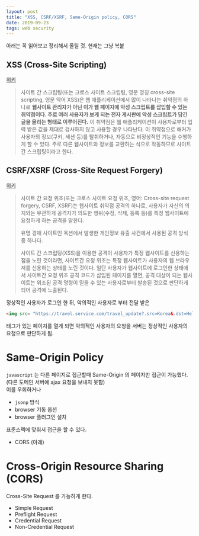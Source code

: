 ```yaml
---
layout: post
title: "XSS, CSRF/XSRF, Same-Origin policy, CORS"
date: 2019-09-23
tags: web security
---
```


아래는 꼭 읽어보고 정리해서 올릴 것. 현재는 그냥 복붙

## XSS (Cross-Site Scripting)

[위키](https://ko.wikipedia.org/wiki/%EC%82%AC%EC%9D%B4%ED%8A%B8_%EA%B0%84_%EC%8A%A4%ED%81%AC%EB%A6%BD%ED%8C%85)

> 사이트 간 스크립팅(또는 크로스 사이트 스크립팅, 영문 명칭 cross-site scripting, 영문 약어 XSS)은 웹 애플리케이션에서 많이 나타나는 취약점의 하나로 **웹사이트 관리자가 아닌 이가 웹 페이지에 악성 스크립트를 삽입할 수 있는 취약점이다. 주로 여러 사용자가 보게 되는 전자 게시판에 악성 스크립트가 담긴 글을 올리는 형태로 이루어진다.** 이 취약점은 웹 애플리케이션이 사용자로부터 입력 받은 값을 제대로 검사하지 않고 사용할 경우 나타난다. 이 취약점으로 해커가 사용자의 정보(쿠키, 세션 등)를 탈취하거나, 자동으로 비정상적인 기능을 수행하게 할 수 있다. 주로 다른 웹사이트와 정보를 교환하는 식으로 작동하므로 사이트 간 스크립팅이라고 한다.


## CSRF/XSRF (Cross-Site Request Forgery)

[위키](https://ko.wikipedia.org/wiki/사이트_간_요청_위조)

> 사이트 간 요청 위조(또는 크로스 사이트 요청 위조, 영어: Cross-site request forgery, CSRF, XSRF)는 웹사이트 취약점 공격의 하나로, 사용자가 자신의 의지와는 무관하게 공격자가 의도한 행위(수정, 삭제, 등록 등)를 특정 웹사이트에 요청하게 하는 공격을 말한다.
>
> 유명 경매 사이트인 옥션에서 발생한 개인정보 유출 사건에서 사용된 공격 방식 중 하나다.
>
> 사이트 간 스크립팅(XSS)을 이용한 공격이 사용자가 특정 웹사이트를 신용하는 점을 노린 것이라면, 사이트간 요청 위조는 특정 웹사이트가 사용자의 웹 브라우저를 신용하는 상태를 노린 것이다. 일단 사용자가 웹사이트에 로그인한 상태에서 사이트간 요청 위조 공격 코드가 삽입된 페이지를 열면, 공격 대상이 되는 웹사이트는 위조된 공격 명령이 믿을 수 있는 사용자로부터 발송된 것으로 판단하게 되어 공격에 노출된다.

정상적인 사용자가 로그인 한 뒤, 악의적인 사용자로 부터 전달 받은

``` html
<img src= "https://travel.service.com/travel_update?.src=Korea&.dst=Hell">
```

태그가 있는 페이지를 열게 되면 악의적인 사용자의 요청을 서버는 정상적인 사용자의 요청으로 판단하게 됨.

# Same-Origin Policy

`javascript` 는 다른 페이지로 접근할때 Same-Origin 의 페이지만 접근이 가능했다. (다른 도메인 서버에 ajax 요청을 보내지 못함)  
이를 우회하거나
- `jsonp` 방식
- browser 기동 옵션
- browser 플러그인 설치

표준스펙에 맞춰서 접근을 할 수 있다.
- CORS (아래)

# Cross-Origin Resource Sharing (CORS)

Cross-Site Request 를 가능하게 한다.
- Simple Request
- Preflight Request
- Credential Request
- Non-Credential Request
